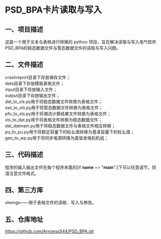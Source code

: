 # PSD_BPA卡片读取与写入
## 一、项目描述
这是一个用于文本与表格进行转换的 python 项目，旨在解决读取与写入电气软件PSD_BPA的稳态数据文件与暂态数据文件的读取与写入问题。
## 二、文件描述
crashreport目录下存放保存文件；  
data目录下存放模板表格文件；  
input目录下存放输入文件；  
output目录下存放输出文件；  
dat_to_xls.py用于将稳态数据文件转换为表格文件；  
swi_to_xls.py用于将暂态数据文件转换为表格文件；  
pfo_to_xls.py用于将潮流计算结果文件转换为表格文件；  
xls_to_dat.py用于将表格文件转换为稳态数据文件；  
dat_datmain.py用于将稳态数据文件与表格文件相互转换；  
pu_to_pu.py用于将额定容量下的标幺值转换为基准容量下的标幺值；  
gen_to_wp.py用于将同步电源转换为直驱发电机机组；
## 三、代码描述
程序的输入输出文件在每个程序末尾的[if __name__ == "__main__":]下可以任意调节，但请注意文件格式。
## 四、第三方库
xlwings——用于表格文件的读取、写入与修改。
## 五、仓库地址
https://github.com/Arrowss544/PSD_BPA.git
